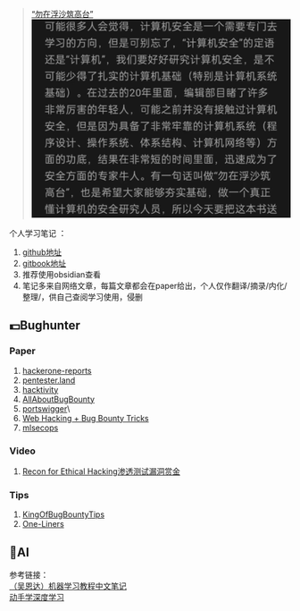 > [“勿在浮沙筑高台”](https://mp.weixin.qq.com/s/WV8ZPQjXv-_m8EgLCUc1fw)  
![](draw/2b74b2674c4044553d41d555084bf62.png)  

个人学习笔记 ：
1. [github地址](https://github.com/Hiroki-Sawada-y/Hiroki_Study) 
2. [gitbook地址](https://hiroki-sawada.gitbook.io/study/)
3. 推荐使用obsidian查看 
4. 笔记多来自网络文章，每篇文章都会在paper给出，个人仅作翻译/摘录/内化/整理/，供自己查阅学习使用，侵删
## 💵Bughunter

### Paper
1. [hackerone-reports](https://github.com/reddelexc/hackerone-reports)
2. [pentester.land](https://pentester.land/writeups/)  
3. [hacktivity](https://hackerone.com/hacktivity/overview)
4. [AllAboutBugBounty](https://github.com/daffainfo/AllAboutBugBounty)
5. [portswigger](https://portswigger.net/)\
6. [Web Hacking + Bug Bounty Tricks](https://github.com/Mehdi0x90/Web_Hacking)
7. [mlsecops](https://mlsecops.com/)

### Video
1. [Recon for Ethical Hacking渗透测试漏洞赏金](https://mega.nz/folder/CDphRCJB#eBZqSmleyW6Thld_8RbZwQ)

### Tips
1. [KingOfBugBountyTips](https://github.com/0x13v/KingOfBugBountyTips)
2. [One-Liners](https://github.com/0xPugazh/One-Liners)




## 🎄AI

参考链接：  
[（吴恩达）机器学习教程中文笔记](https://github.com/fengdu78/Coursera-ML-AndrewNg-Notes)  
[动手学深度学习](https://github.com/d2l-ai/d2l-zh)






